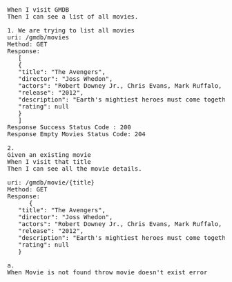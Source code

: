 <pre>
When I visit GMDB
Then I can see a list of all movies.

1. We are trying to list all movies
uri: /gmdb/movies
Method: GET
Response:
   [
   {
   "title": "The Avengers",
   "director": "Joss Whedon",
   "actors": "Robert Downey Jr., Chris Evans, Mark Ruffalo, Chris Hemsworth",
   "release": "2012",
   "description": "Earth's mightiest heroes must come together and learn to fight as a team if they are going to stop the mischievous Loki and his alien army from enslaving humanity.",
   "rating": null
   }
   ]
Response Success Status Code : 200
Response Empty Movies Status Code: 204
   
2. 
Given an existing movie
When I visit that title
Then I can see all the movie details.

uri: /gmdb/movie/{title}
Method: GET
Response:
      {
   "title": "The Avengers",
   "director": "Joss Whedon",
   "actors": "Robert Downey Jr., Chris Evans, Mark Ruffalo, Chris Hemsworth",
   "release": "2012",
   "description": "Earth's mightiest heroes must come together and learn to fight as a team if they are going to stop the mischievous Loki and his alien army from enslaving humanity.",
   "rating": null
   }

a.
When Movie is not found throw movie doesn't exist error

</pre>